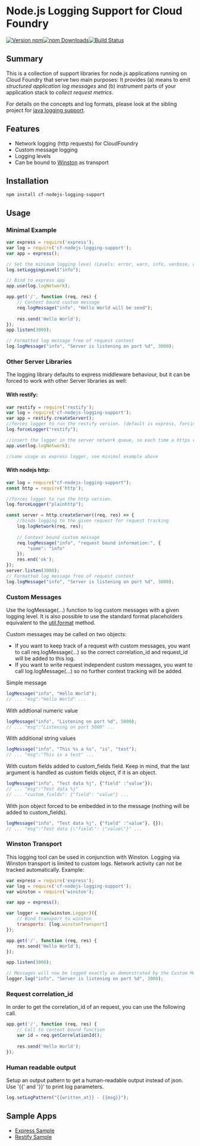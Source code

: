 # Node.js Logging Support for Cloud Foundry   

[![Version npm](https://img.shields.io/npm/v/cf-nodejs-logging-support.svg?style=flat-square)](https://www.npmjs.com/package/cf-nodejs-logging-support)[![npm Downloads](https://img.shields.io/npm/dm/cf-nodejs-logging-support.svg?style=flat-square)](https://www.npmjs.com/package/cf-nodejs-logging-support)[![Build Status](https://img.shields.io/travis/SAP/cf-nodejs-logging-support/master.svg?style=flat-square)](https://travis-ci.org/SAP/cf-nodejs-logging-support)

## Summary

This is a collection of support libraries for node.js applications running on Cloud Foundry that serve two main purposes: It provides (a) means to emit *structured application log messages* and (b) instrument parts of your application stack to *collect request metrics*.

For details on the concepts and log formats, please look at the sibling project for [java logging support](https://github.com/SAP/cf-java-logging-support).

## Features

  * Network logging (http requests) for CloudFoundry
  * Custom message logging
  * Logging levels
  * Can be bound to [Winston](https://github.com/winstonjs/winston) as transport 

## Installation

```bashp
npm install cf-nodejs-logging-support
```
    
## Usage

### Minimal Example
```js
var express = require('express');
var log = require('cf-nodejs-logging-support');
var app = express();

// Set the minimum logging level (Levels: error, warn, info, verbose, debug, silly)
log.setLoggingLevel("info");

// Bind to express app
app.use(log.logNetwork);

app.get('/', function (req, res) {
    // Context bound custom message
    req.logMessage("info", "Hello World will be send");
    
    res.send('Hello World');
});
app.listen(3000);

// Formatted log message free of request context
log.logMessage("info", "Server is listening on port %d", 3000);
```

### Other Server Libraries

The logging library defaults to express middleware behaviour, but it can be forced to work with other Server libraries as well:
#### With restify:
```js
var restify = require('restify');
var log = require('cf-nodejs-logging-support');
var app = restify.createServer();
//forces logger to run the restify version. (default is express, forcing express is also legal)
log.forceLogger("restify");

//insert the logger in the server network queue, so each time a https request is recieved, it is will get logged.
app.use(log.logNetwork);

//same usage as express logger, see minimal example above
```
#### With nodejs http:
```js
var log = require("cf-nodejs-logging-support");
const http = require('http');

//forces logger to run the http version.
log.forceLogger("plainhttp");

const server = http.createServer((req, res) => {
    //binds logging to the given request for request tracking
    log.logNetwork(req, res);
    
    // Context bound custom message
    req.logMessage("info", "request bound information:", {
        "some": "info"
    });
    res.end('ok');
});
server.listen(3000);
// Formatted log message free of request context
log.logMessage("info", "Server is listening on port %d", 3000);
```
### Custom Messages

Use the logMessage(...) function to log custom messages with a given logging level. It is also possible to use the standard format placeholders equivalent to the [util.format](https://nodejs.org/api/util.html#util_util_format_format) method.

Custom messages may be called on two objects:
- If you want to keep track of a request with custom messages, you want to call req.logMessage(...) so the correct correlation_id and request_id will be added to this log.
- If you want to write request independent custom messages, you want to call log.logMessage(...) so no further context tracking will be added.

Simple message
```js
logMessage("info", "Hello World"); 
// ... "msg":"Hello World" ...
```

With addtional numeric value
```js
logMessage("info", "Listening on port %d", 5000); 
// ... "msg":"Listening on port 5000" ...
```

With additional string values
```js
logMessage("info", "This %s a %s", "is", "test"); 
// ... "msg":"This is a test" ...
```

With custom fields added to custom_fields field. Keep in mind, that the last argument is handled as custom fields object, if it is an object.
```js
logMessage("info", "Test data %j", {"field" :"value"}); 
// ... "msg":"Test data %j" 
// ... "custom_fields": {"field": "value"} ...
```

With json object forced to be embedded in to the message (nothing will be added to custom_fields).
```js
logMessage("info", "Test data %j", {"field" :"value"}, {}); 
// ... "msg":"Test data {\"field\": \"value\"}" ...
```

### Winston Transport
This logging tool can be used in conjunction with Winston. Logging via Winston transport is limited to custom logs. Network activity can not be tracked automatically. Example:
```js
var express = require('express');
var log = require('cf-nodejs-logging-support');
var winston = require('winston');

var app = express();

var logger = new(winston.Logger)({
    // Bind transport to winston
    transports: [log.winstonTransport]
});

app.get('/', function (req, res) {
    res.send('Hello World');
});

app.listen(3000);

// Messages will now be logged exactly as demonstrated by the Custom Messages paragraph
logger.log("info", "Server is listening on port %d", 3000);
```

### Request correlation_id
In order to get the correlation_id of an request, you can use the following call.
```js
app.get('/', function (req, res) {
    // Call to context bound function
    var id = req.getCorrelationId();
    
    res.send('Hello World');
});
```

### Human readable output
Setup an output pattern to get a human-readable output instead of json. Use '{{' and '}}' to print log parameters.
```js
log.setLogPattern("{{written_at}} - {{msg}}");
```


## Sample Apps

  * [Express Sample](https://github.com/SAP/cf-nodejs-logging-support/blob/master/sample/cf-nodejs-shoutboard-express)
  * [Restify Sample](https://github.com/SAP/cf-nodejs-logging-support/blob/master/sample/cf-nodejs-shoutboard-restify)
